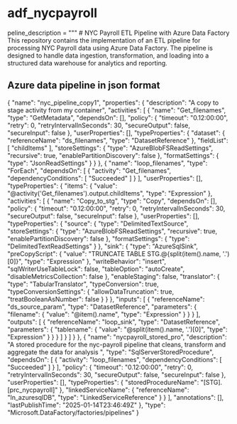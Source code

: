 # adf_nycpayroll
peline_description = """ # NYC Payroll ETL Pipeline with Azure Data Factory  This repository contains the implementation of an ETL pipeline for processing NYC Payroll data using Azure Data Factory. The pipeline is designed to handle data ingestion, transformation, and loading into a structured data warehouse for analytics and reporting.

## Azure data pipeline in json format
{
    "name": "nyc_pipeline_copy1",
    "properties": {
        "description": "A copy to stage activity from my container",
        "activities": [
            {
                "name": "Get_filenames",
                "type": "GetMetadata",
                "dependsOn": [],
                "policy": {
                    "timeout": "0.12:00:00",
                    "retry": 0,
                    "retryIntervalInSeconds": 30,
                    "secureOutput": false,
                    "secureInput": false
                },
                "userProperties": [],
                "typeProperties": {
                    "dataset": {
                        "referenceName": "ds_filenames",
                        "type": "DatasetReference"
                    },
                    "fieldList": [
                        "childItems"
                    ],
                    "storeSettings": {
                        "type": "AzureBlobFSReadSettings",
                        "recursive": true,
                        "enablePartitionDiscovery": false
                    },
                    "formatSettings": {
                        "type": "JsonReadSettings"
                    }
                }
            },
            {
                "name": "loop_filenames",
                "type": "ForEach",
                "dependsOn": [
                    {
                        "activity": "Get_filenames",
                        "dependencyConditions": [
                            "Succeeded"
                        ]
                    }
                ],
                "userProperties": [],
                "typeProperties": {
                    "items": {
                        "value": "@activity('Get_filenames').output.childItems",
                        "type": "Expression"
                    },
                    "activities": [
                        {
                            "name": "Copy_to_stg",
                            "type": "Copy",
                            "dependsOn": [],
                            "policy": {
                                "timeout": "0.12:00:00",
                                "retry": 0,
                                "retryIntervalInSeconds": 30,
                                "secureOutput": false,
                                "secureInput": false
                            },
                            "userProperties": [],
                            "typeProperties": {
                                "source": {
                                    "type": "DelimitedTextSource",
                                    "storeSettings": {
                                        "type": "AzureBlobFSReadSettings",
                                        "recursive": true,
                                        "enablePartitionDiscovery": false
                                    },
                                    "formatSettings": {
                                        "type": "DelimitedTextReadSettings"
                                    }
                                },
                                "sink": {
                                    "type": "AzureSqlSink",
                                    "preCopyScript": {
                                        "value": "TRUNCATE TABLE STG.@{split(item().name, '.')[0]}",
                                        "type": "Expression"
                                    },
                                    "writeBehavior": "insert",
                                    "sqlWriterUseTableLock": false,
                                    "tableOption": "autoCreate",
                                    "disableMetricsCollection": false
                                },
                                "enableStaging": false,
                                "translator": {
                                    "type": "TabularTranslator",
                                    "typeConversion": true,
                                    "typeConversionSettings": {
                                        "allowDataTruncation": true,
                                        "treatBooleanAsNumber": false
                                    }
                                }
                            },
                            "inputs": [
                                {
                                    "referenceName": "ds_source_param",
                                    "type": "DatasetReference",
                                    "parameters": {
                                        "filename": {
                                            "value": "@item().name",
                                            "type": "Expression"
                                        }
                                    }
                                }
                            ],
                            "outputs": [
                                {
                                    "referenceName": "loop_sink",
                                    "type": "DatasetReference",
                                    "parameters": {
                                        "tablename": {
                                            "value": "@split(item().name, '.')[0]",
                                            "type": "Expression"
                                        }
                                    }
                                }
                            ]
                        }
                    ]
                }
            },
            {
                "name": "nycpayroll_stored_pro",
                "description": "A stored procedure for the nyc-payroll pipeline that cleans, transform and aggregate the data for analysis ",
                "type": "SqlServerStoredProcedure",
                "dependsOn": [
                    {
                        "activity": "loop_filenames",
                        "dependencyConditions": [
                            "Succeeded"
                        ]
                    }
                ],
                "policy": {
                    "timeout": "0.12:00:00",
                    "retry": 0,
                    "retryIntervalInSeconds": 30,
                    "secureOutput": false,
                    "secureInput": false
                },
                "userProperties": [],
                "typeProperties": {
                    "storedProcedureName": "[STG].[prc_nycpayroll]"
                },
                "linkedServiceName": {
                    "referenceName": "ln_azuresqlDB",
                    "type": "LinkedServiceReference"
                }
            }
        ],
        "annotations": [],
        "lastPublishTime": "2025-01-14T23:46:49Z"
    },
    "type": "Microsoft.DataFactory/factories/pipelines"
}
